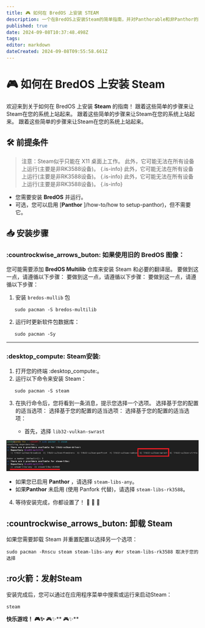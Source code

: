 ```yaml
---
title: 🎮 如何在 BredOS 上安装 STEAM
description: 一个在BredOS上安装Steam的简单指南，并对Panthorable和非Panthor的配置进行分步说明。
published: true
date: 2024-09-08T10:37:48.498Z
tags:
editor: markdown
dateCreated: 2024-09-08T09:55:58.661Z
---
```


# 🎮 如何在 BredOS 上安装 Steam

欢迎来到关于如何在 BredOS 上安装 **Steam** 的指南！ 跟着这些简单的步骤来让Steam在您的系统上站起来。 跟着这些简单的步骤来让Steam在您的系统上站起来。 跟着这些简单的步骤来让Steam在您的系统上站起来。

## 🛠️ 前提条件

> 注意：Steam似乎只能在 X11 桌面上工作。 此外，它可能无法在所有设备上运行(主要是非RK3588设备)。
> {.is-info} 此外，它可能无法在所有设备上运行(主要是非RK3588设备)。
> {.is-info} 此外，它可能无法在所有设备上运行(主要是非RK3588设备)。
> {.is-info}

- 您需要安装 **BredOS** 并运行。
- 可选，您可以启用 [**Panthor** ]/how-to/how to setup-panthor)，但不需要它。

## 📥 安装步骤

### :countrockwise_arrows_buton: 如果使用旧的 BredOS 图像：

您可能需要添加 **BredOS Multilib** 仓库来安装 Steam 和必要的翻译层。 要做到这一点，请遵循以下步骤： 要做到这一点，请遵循以下步骤： 要做到这一点，请遵循以下步骤：

1. 安装 `bredos-mullib` 包

```
   sudo pacman -S bredos-multilib
```

2. 运行时更新软件包数据库：

```
   sudo pacman -Sy
```

---

### :desktop_compute: Steam安装:

1. 打开您的终端 :desktop_compute:。
2. 运行以下命令来安装 Steam：

```
   sudo pacman -S steam
```

3. 在执行命令后，您将看到一条消息，提示您选择一个选项。 选择基于您的配置的适当选项： 选择基于您的配置的适当选项： 选择基于您的配置的适当选项：

   - 首先，选择 `lib32-vulkan-swrast`

![steam_libs_selection.png](/steam_libs_selection.png)

- 如果您已启用 **Panthor** ，请选择 `steam-libs-any`。
- 如果**Panthor** 未启用 (使用 Panfork 代替)，请选择 `steam-libs-rk3588`。

4. 等待安装完成，你都设置了！ 🎉 🎉 🎉

## :countrockwise_arrows_buton: 卸载 Steam

如果您需要卸载 Steam 并重置配置以选择另一个选项：

```
sudo pacman -Rnscu steam steam-libs-any #or steam-libs-rk3588 取决于您的选择
```

## :ro火箭：发射Steam

安装完成后，您可以通过在应用程序菜单中搜索或运行来启动Steam：

```
steam
```

**快乐游戏！ 🎮✨** 🎮✨\*\* 🎮✨\*\*
